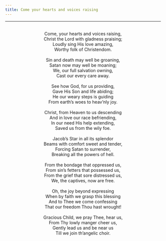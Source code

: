 ```yaml
---
title: Come your hearts and voices raising
---
```


---
<center>
<br/>
Come, your hearts and voices raising,<br/>
Christ the Lord with gladness praising;<br/>
Loudly sing His love amazing,<br/>
Worthy folk of Christendom.<br/>
<br/>
Sin and death may well be groaning,<br/>
Satan now may well be moaning;<br/>
We, our full salvation owning,<br/>
Cast our every care away.<br/>
<br/>
See how God, for us providing,<br/>
Gave His Son and life abiding;<br/>
He our weary steps is guiding<br/>
From earth’s woes to heav’nly joy.<br/>
<br/>
Christ, from Heaven to us descending<br/>
And in love our race befriending,<br/>
In our need His help extending,<br/>
Saved us from the wily foe.<br/>
<br/>
Jacob’s Star in all its splendor<br/>
Beams with comfort sweet and tender,<br/>
Forcing Satan to surrender,<br/>
Breaking all the powers of hell.<br/>
<br/>
From the bondage that oppressed us,<br/>
From sin’s fetters that possessed us,<br/>
From the grief that sore distressed us,<br/>
We, the captives, now are free.<br/>
<br/>
Oh, the joy beyond expressing<br/>
When by faith we grasp this blessing<br/>
And to Thee we come confessing<br/>
That our freedom Thou hast wrought!<br/>
<br/>
Gracious Child, we pray Thee, hear us,<br/>
From Thy lowly manger cheer us,<br/>
Gently lead us and be near us<br/>
Till we join th’angelic choir.<br/>

</center>